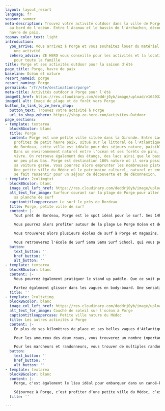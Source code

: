 ```yaml
---
layout: layout_resort
language: fr
season: summer
meta-description: Trouvez votre activité outdoor dans la ville de Porge, petite ville
  au bord de l'océan. Entre l'Acanau et le bassin de l'Archachon, découvrez ce petit
  havre de paix.
topnav_color_text: light
introduction:
  you_arrive: Vous arrivez à Porge et vous souhaitez louer du matériel ou trouver
    une activité
  zehero_advice: ZE HERO vous conseille pour les activités et la location des équipements
    pour toute la famille
title: Porge et ses activités outdoor pour la saison d'été
page_title: Porge, havre de paix
baseline: Océan et nature
resort_nameid: porge
resort_naming: Porge
permalink: "/fr/ete/destinations/porge"
meta-title: Activités outdoor à Porge pour l'été
image01_href: https://res.cloudinary.com/deddrj0yb/image/upload/v1649326082/website/resorts/Porge/quentin-menini-9R1GCeFAkV0-unsplash.jpg
image01_alt: Image de plage et de forêt vers Porge
button_to_link_to_ze_hero_shop:
  button_text: Trouvez votre activité à Porge
  url_to_shop_zehero: https://shop.ze-hero.com/activites-Outdoor
page_sections:
- template: textarea
  blockBGcolor: blanc
  title: Porge
  content: Porge est une petite ville située dans la Gironde. Entre Lacanau et Arcachon,
    profitez de petit havre paix, situé sur le littoral de l'Atlantique. Tout près
    de Bordeau, cette ville est idéale pour des séjours nature, paisible en famille.
    Dans un environnement naturel entre l'océan et ses forêts de pins, il fait bon
    vivre. On retrouve également des étangs, des lacs ainsi que le bassin d'Arcachon
    un peu plus bas. Porge est destination 100% nature où il sera possible de laisser
    sa voiture garée. Vous pourrez alors emprunter les nombreuses pistes cyclables.
    Une petite ville du Médoc où le patrimoine culturel, naturel et environnemental
    se fait ressentir pour un séjour de découverte et de déconnexion.
- template: 2colimgtxt
  blockBGcolor: blanc
  image_col_left_href: https://res.cloudinary.com/deddrj0yb/image/upload/v1649326113/website/resorts/Porge/william-peynichou-PyBAvBb5Obc-unsplash.jpg
  alt_text_for_image: Surfeur courant sur la plage de Porge pour aller surfer avec
    sa planche de surf
  captiontitleuppercase: Le surf le près de Bordeau
  title: Porge, petite ville de surf
  content: |-
    Tout prêt de Bordeau, Porge est le spot idéal pour le surf. Ses 14km de plage et de sable vous offrent une vaste étendue d'océan et de vague. Porge, c'est le spot idéal pour aller surfer dans le Médoc.

    Vous pourrez alors profiter autour de la plage Le Porge Océan et des vagues parfaites pour apprendre et s'initier au surf. Vous pourrez également vous perfectionner en prenant les vagues plus au large et les fameuses vagues de Shore-Break.

    Vous trouverez alors plusieurs écoles de surf à Porge et magasins, en plus des écoles de surf, pour louer votre planche de surf et votre combinaison. Que ce soit pour débuter, progresser ou pour vous perfectionner, en groupe, en famille ou seul, vous profiterez des nombreuses installations dédiées au surf.

    Vous retrouverez l'école de Surf Sama Sama Surf School, qui vous permettra de prendre des cours de surf à Porge. Que ce soit des cours de surf collectif, des cours privés, vous bénéficierez des conseils avisés et précis des moniteurs de l'école de surf. Le tout dans une ambiance agréable et ludique. Les moniteurs de surf vous attendent quel que soit votre niveau afin de pratiquer cette discipline de glisse unique qu'est le surf à Porge.
  button:
    text_button: ''
    href_button: ''
    alt_button: ''
- template: textarea
  blockBGcolor: blanc
  content: |-
    Vous pourrez également pratiquer le stand up paddle. Que ce soit pour prendre des cours pour vous initier à cette pratique, pour vous perfectionner dans cette glisse munie d'une pagaie, vous pourrez également louer votre matériel dans les différents shops de Porge.

    Partez également glisser dans les vagues en body-board. Une sensation encore plus près de l'eau où vous ne ferez plus qu'un avec l'océan et sa houle.
  title: ''
- template: 2coltxtimg
  blockBGcolor: blanc
  image_col_left_href: https://res.cloudinary.com/deddrj0yb/image/upload/v1649326093/website/resorts/Porge/angelo-carniato-7plcfCbPy5E-unsplash.jpg
  alt_text_for_image: Couché de soleil sur l'océan à Porge
  captiontitleuppercase: Petite ville nature du Médoc
  title: Les autres activités à Porge
  content: |-
    En plus de ses kilomètres de place et ses belles vagues d'Atlantique, Porge regorge de petit coin nature. Les activités natures et outdoors sont alors très diverses.

    Pour les amoureux des deux roues, vous trouverez un nombre important de pistes cyclable. Partez alors rouler à vélo de route à travers ces routes bordées de pins maritimes. Vous pourrez rejoindre également Lacanau, le Cap Ferret ou encore Arès. Vous pourrez également retrouver de nombreuses balades à faire en VTT et VTT électrique.

    Pour les marcheurs et randonneurs, vous trouver de multiples randonnées à faire dans les différents milieux naturel de Porge. Vous y trouverez une flore et faune préservé et riche tel qu'à l'étang de Langouarde.
  button:
    text_button: ''
    href_button: ''
    alt_button: ''
- template: textarea
  blockBGcolor: blanc
  content: |-
    Porge, c'est également le lieu idéal pour embarquer dans un canoë-kayak et de glisser sur le canal des Etangs. Ce canal relit le lac de Lacanau et le bassin d'Arcachon.

    Séjournez à Porge, c’est profiter d’une petite ville du Médoc, c’est se laisser pénétrer par le bien-être d’une nature préservé entre océan et pins. C’est partir surfer avec Sama Sama Surf school, c’est louer un vélo et randonner dans les zones naturelles. À quelques kilomètres de Bordeau, profitez de vous détendre à Porge, ce petit havre de paix.
  title: ''

---
```


